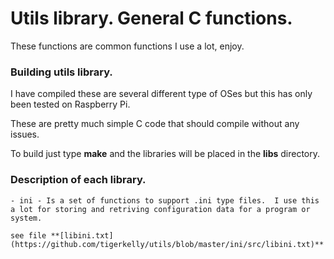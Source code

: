 
# Utils library.  General C functions.

These functions are common functions I use a lot, enjoy.

### Building utils library.

I have compiled these are several different type of OSes but this has only been tested on Raspberry Pi.

These are pretty much simple C code that should compile without any issues.

To build just type **make** and the libraries will be placed in the **libs** directory.


### Description of each library.

	- ini - Is a set of functions to support .ini type files.  I use this a lot for storing and retriving configuration data for a program or system. 

	see file **[libini.txt](https://github.com/tigerkelly/utils/blob/master/ini/src/libini.txt)**

